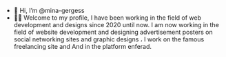 - 👋 Hi, I’m @mina-gergess
- 👨‍🎓 Welcome to my profile, I have been working in the field of web development and designs since 2020 until now. I am now working in the field of website development and designing advertisement posters on social networking sites and graphic designs ، I work on the famous freelancing site and And in the platform enferad.
